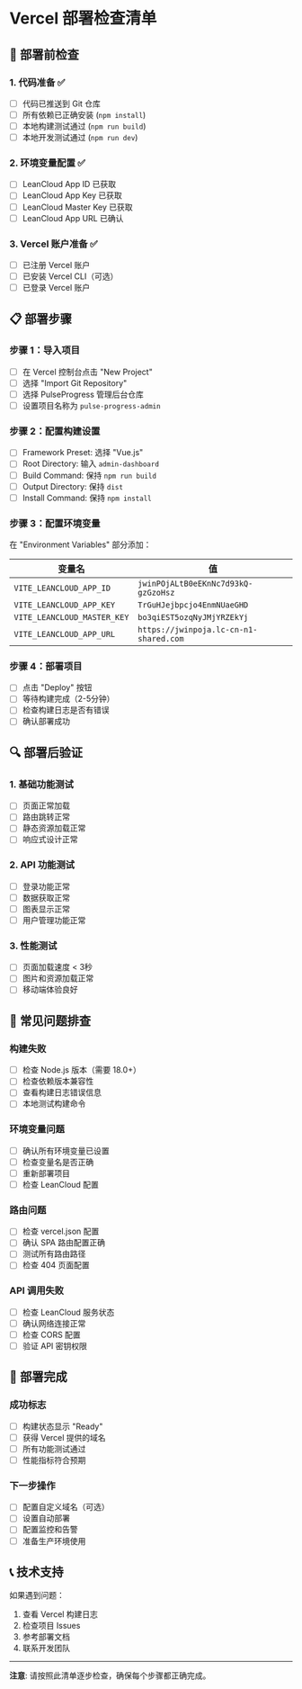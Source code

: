 # Vercel 部署检查清单

## 🚀 部署前检查

### 1. 代码准备 ✅
- [ ] 代码已推送到 Git 仓库
- [ ] 所有依赖已正确安装 (`npm install`)
- [ ] 本地构建测试通过 (`npm run build`)
- [ ] 本地开发测试通过 (`npm run dev`)

### 2. 环境变量配置 ✅
- [ ] LeanCloud App ID 已获取
- [ ] LeanCloud App Key 已获取
- [ ] LeanCloud Master Key 已获取
- [ ] LeanCloud App URL 已确认

### 3. Vercel 账户准备 ✅
- [ ] 已注册 Vercel 账户
- [ ] 已安装 Vercel CLI（可选）
- [ ] 已登录 Vercel 账户

## 📋 部署步骤

### 步骤 1：导入项目
- [ ] 在 Vercel 控制台点击 "New Project"
- [ ] 选择 "Import Git Repository"
- [ ] 选择 PulseProgress 管理后台仓库
- [ ] 设置项目名称为 `pulse-progress-admin`

### 步骤 2：配置构建设置
- [ ] Framework Preset: 选择 "Vue.js"
- [ ] Root Directory: 输入 `admin-dashboard`
- [ ] Build Command: 保持 `npm run build`
- [ ] Output Directory: 保持 `dist`
- [ ] Install Command: 保持 `npm install`

### 步骤 3：配置环境变量
在 "Environment Variables" 部分添加：

| 变量名 | 值 |
|--------|-----|
| `VITE_LEANCLOUD_APP_ID` | `jwinPOjALtB0eEKnNc7d93kQ-gzGzoHsz` |
| `VITE_LEANCLOUD_APP_KEY` | `TrGuHJejbpcjo4EnmNUaeGHD` |
| `VITE_LEANCLOUD_MASTER_KEY` | `bo3qiEST5ozqNyJMjYRZEkYj` |
| `VITE_LEANCLOUD_APP_URL` | `https://jwinpoja.lc-cn-n1-shared.com` |

### 步骤 4：部署项目
- [ ] 点击 "Deploy" 按钮
- [ ] 等待构建完成（2-5分钟）
- [ ] 检查构建日志是否有错误
- [ ] 确认部署成功

## 🔍 部署后验证

### 1. 基础功能测试
- [ ] 页面正常加载
- [ ] 路由跳转正常
- [ ] 静态资源加载正常
- [ ] 响应式设计正常

### 2. API 功能测试
- [ ] 登录功能正常
- [ ] 数据获取正常
- [ ] 图表显示正常
- [ ] 用户管理功能正常

### 3. 性能测试
- [ ] 页面加载速度 < 3秒
- [ ] 图片和资源加载正常
- [ ] 移动端体验良好

## 🚨 常见问题排查

### 构建失败
- [ ] 检查 Node.js 版本（需要 18.0+）
- [ ] 检查依赖版本兼容性
- [ ] 查看构建日志错误信息
- [ ] 本地测试构建命令

### 环境变量问题
- [ ] 确认所有环境变量已设置
- [ ] 检查变量名是否正确
- [ ] 重新部署项目
- [ ] 检查 LeanCloud 配置

### 路由问题
- [ ] 检查 vercel.json 配置
- [ ] 确认 SPA 路由配置正确
- [ ] 测试所有路由路径
- [ ] 检查 404 页面配置

### API 调用失败
- [ ] 检查 LeanCloud 服务状态
- [ ] 确认网络连接正常
- [ ] 检查 CORS 配置
- [ ] 验证 API 密钥权限

## 📱 部署完成

### 成功标志
- [ ] 构建状态显示 "Ready"
- [ ] 获得 Vercel 提供的域名
- [ ] 所有功能测试通过
- [ ] 性能指标符合预期

### 下一步操作
- [ ] 配置自定义域名（可选）
- [ ] 设置自动部署
- [ ] 配置监控和告警
- [ ] 准备生产环境使用

## 📞 技术支持

如果遇到问题：
1. 查看 Vercel 构建日志
2. 检查项目 Issues
3. 参考部署文档
4. 联系开发团队

---

**注意**: 请按照此清单逐步检查，确保每个步骤都正确完成。
